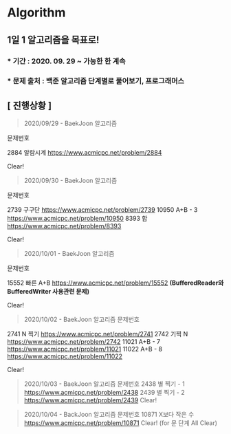 # Algorithm

## 1일 1 알고리즘을 목표로!

### * 기간 : 2020. 09. 29 ~ 가능한 한 계속
### * 문제 출처 : 백준 알고리즘 단계별로 풀어보기, 프로그래머스

## [ 진행상황 ] 

> 2020/09/29 - BaekJoon 알고리즘 

문제번호

  2884 알람시계 <https://www.acmicpc.net/problem/2884>
  
Clear!

> 2020/09/30 - BaekJoon 알고리즘

문제번호

  2739 구구단 <https://www.acmicpc.net/problem/2739>
  10950 A+B - 3 <https://www.acmicpc.net/problem/10950>
  8393 합 <https://www.acmicpc.net/problem/8393> 
  
Clear!
                                        
> 2020/10/01 - BaekJoon 알고리즘

문제번호 

  15552 빠른 A+B <https://www.acmicpc.net/problem/15552> __(BufferedReader와 BufferedWriter 사용관련 문제)__
  
Clear! 
                                             
> 2020/10/02 - BaekJoon 알고리즘 문제번호 

  2741 N 찍기 <https://www.acmicpc.net/problem/2741>
  2742 기찍 N <https://www.acmicpc.net/problem/2742>
  11021 A+B - 7 <https://www.acmicpc.net/problem/11021>
  11022 A+B - 8 <https://www.acmicpc.net/problem/11022> 
  
Clear!

> 2020/10/03 - BaekJoon 알고리즘 문제번호 
  2438 별 찍기 - 1 <https://www.acmicpc.net/problem/2438>
  2439 별 찍기 - 2 <https://www.acmicpc.net/problem/2439>
Clear!
                                        
> 2020/10/04 - BackJoon 알고리즘 문제번호 
  10871 X보다 작은 수 <https://www.acmicpc.net/problem/10871>
Clear! (for 문 단계 All Clear)
                                         
